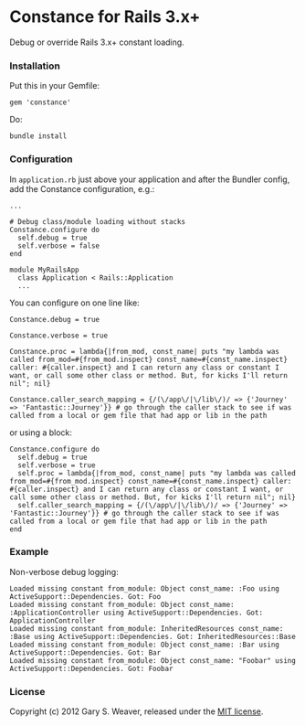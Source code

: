 Constance for Rails 3.x+
=====

Debug or override Rails 3.x+ constant loading.

### Installation

Put this in your Gemfile:

    gem 'constance'

Do:

    bundle install

### Configuration

In `application.rb` just above your application and after the Bundler config, add the Constance configuration, e.g.:

    ...
    
    # Debug class/module loading without stacks
    Constance.configure do
      self.debug = true
      self.verbose = false
    end
    
    module MyRailsApp
      class Application < Rails::Application
      ...

You can configure on one line like:

    Constance.debug = true

    Constance.verbose = true
    
    Constance.proc = lambda{|from_mod, const_name| puts "my lambda was called from_mod=#{from_mod.inspect} const_name=#{const_name.inspect} caller: #{caller.inspect} and I can return any class or constant I want, or call some other class or method. But, for kicks I'll return nil"; nil}
    
    Constance.caller_search_mapping = {/(\/app\/|\/lib\/)/ => {'Journey' => 'Fantastic::Journey'}} # go through the caller stack to see if was called from a local or gem file that had app or lib in the path

or using a block:

    Constance.configure do
      self.debug = true
      self.verbose = true
      self.proc = lambda{|from_mod, const_name| puts "my lambda was called from_mod=#{from_mod.inspect} const_name=#{const_name.inspect} caller: #{caller.inspect} and I can return any class or constant I want, or call some other class or method. But, for kicks I'll return nil"; nil}
      self.caller_search_mapping = {/(\/app\/|\/lib\/)/ => {'Journey' => 'Fantastic::Journey'}} # go through the caller stack to see if was called from a local or gem file that had app or lib in the path
    end

### Example

Non-verbose debug logging:

    Loaded missing constant from_module: Object const_name: :Foo using ActiveSupport::Dependencies. Got: Foo
    Loaded missing constant from_module: Object const_name: :ApplicationController using ActiveSupport::Dependencies. Got: ApplicationController
    Loaded missing constant from_module: InheritedResources const_name: :Base using ActiveSupport::Dependencies. Got: InheritedResources::Base
    Loaded missing constant from_module: Object const_name: :Bar using ActiveSupport::Dependencies. Got: Bar
    Loaded missing constant from_module: Object const_name: "Foobar" using ActiveSupport::Dependencies. Got: Foobar

### License

Copyright (c) 2012 Gary S. Weaver, released under the [MIT license][lic].

[lic]: http://github.com/garysweaver/constance/blob/master/LICENSE
